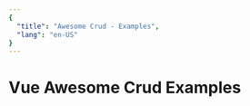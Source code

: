 ```yaml
---
{
  "title": "Awesome Crud - Examples",
  "lang": "en-US"
}
---
```



# Vue Awesome Crud Examples


<ClientOnly>
<AwesomeCrudDemo />
</ClientOnly>
